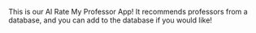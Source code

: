 This is our AI Rate My Professor App!
It recommends professors from a database, and you can add to the database if you would like!
